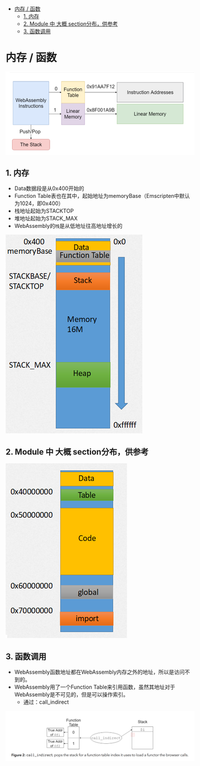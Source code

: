 - [内存 / 函数](#内存--函数)
	- [1. 内存](#1-内存)
	- [2. Module 中 大概 section分布，供参考](#2-module-中-大概-section分布供参考)
	- [3. 函数调用](#3-函数调用)

# 内存 / 函数

![](../img/m_1845de5923a8062a724080de94e2e725_r.png)

## 1. 内存

* Data数据段是从0x400开始的
* Function Table表也在其中，起始地址为memoryBase（Emscripten中默认为1024，即0x400）
* 栈地址起始为STACKTOP
* 堆地址起始为STACK_MAX
* WebAssembly的`栈`是从低地址往高地址增长的

![](../img/m_dc5f71735883acbedd685aef5119e3c9_r.png)

## 2. Module 中 大概 section分布，供参考

![](../img/m_34cbdaf96d37267084065759f8da3c26_r.png)

## 3. 函数调用

* WebAssembly函数地址都在WebAssembly内存之外的地址，所以是访问不到的。
* WebAssembly用了一个Function Table来引用函数，虽然其地址对于WebAssembly是不可见的，但是可以操作索引。
	+ 通过：call_indirect

![](../img/m_f18af00579da27195c6cff1ca0f8517e_r.png)